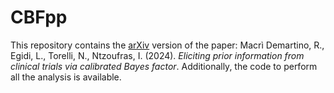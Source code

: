 # CBFpp

This repository contains the [arXiv](https://arxiv.org/abs/2406.19346) version of the paper: Macrì Demartino, R., Egidi, L., Torelli, N., Ntzoufras, I. (2024). *Eliciting prior information from clinical trials via calibrated Bayes factor*. Additionally, the code to perform all the analysis is available.

